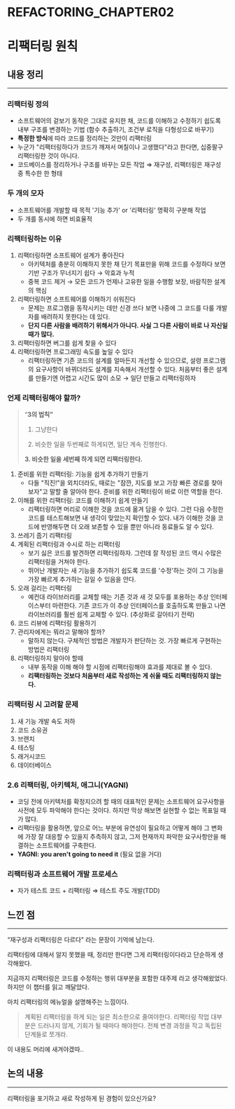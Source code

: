 # REFACTORING_CHAPTER02

# 리팩터링 원칙

## 내용 정리

---

### 리팩터링 정의

- 소프트웨어의 겉보기 동작은 그대로 유지한 채, 코드를 이해하고 수정하기 쉽도록 내부 구조를 변경하는 기법
(함수 추출하기, 조건부 로직을 다형성으로 바꾸기)
- **특정한 방식**에 따라 코드를 정리하는 것만이 리팩터링
- 누군가 "리팩터링하다가 코드가 깨져서 며칠이나 고생했다"라고 한다면, 십중팔구 리팩터링한 것이 아니다.
- 코드베이스를 정리하거나 구조를 바꾸는 모든 작업 ⇒ 재구성, 리팩터링은 재구성 중 특수한 한 형태

### 두 개의 모자

- 소프트웨어를 개발할 때 목적 '기능 추가' or '리팩터링' 명확히 구분해 작업
- 두 개를 동시에 하면 비효율적

### 리팩터링하는 이유

1. 리팩터링하면 소프트웨어 설계가 좋아진다
    - 아키텍처를 충분히 이해하지 못한 채 단기 목표만을 위해 코드를 수정하다 보면 기반 구조가 무너지기 쉽다 → 악효과 누적
    - 중복 코드 제거 → 모든 코드가 언제나 고유한 일을 수행함 보장, 바람직한 설계의 핵심
2. 리팩터링하면 소프트웨어를 이해하기 쉬워진다
    - 문제는 프로그램을 동작시키는 데만 신경 쓰다 보면 나중에 그 코드를 다룰 개발자를 배려하지 못한다는 데 있다.
    - **단지 다른 사람을 배려하기 위해서가 아니다. 사실 그 다른 사람이 바로 나 자신일 때가 많다.**
3. 리팩터링하면 버그를 쉽게 찾을 수 있다
4. 리팩터링하면 프로그래밍 속도를 높일 수 있다
    - 리팩터링하면 기존 코드의 설계를 얼마든지 개선할 수 있으므로, 설령 프로그램의 요구사항이 바뀌더라도 설계를 지속해서 개선할 수 있다. 처음부터 좋은 설계를 만들기엔 어렵고 시간도 많이 소모 → 일단 만들고 리팩터링하자

### 언제 리팩터링해야 할까?

> “**3의 법칙”**
> 
> 
> 1. 그냥한다
> 
> 2. 비슷한 일을 두번째로 하게되면, 일단 계속 진행한다.
> 
> **3. 비슷한 일을 세번째 하게 되면 리팩터링한다.**
> 
1. 준비를 위한 리팩터링: 기능을 쉽게 추가하기 만들기
    - 다들 "직진!"을 외치더라도, 때로는 "잠깐, 지도를 보고 가장 빠른 경로를 찾아보자"고 말할 줄 알아야 한다. 준비를 위한 리팩터링이 바로 이런 역할을 한다.
2. 이해를 위한 리팩터링: 코드를 이해하기 쉽게 만들기
    - 리팩터링하면 머리로 이해한 것을 코드에 옮겨 담을 수 있다. 그런 다음 수정한 코드를 테스트해보면 내 생각이 맞았는지 확인할 수 있다. 내가 이해한 것을 코드에 반영해두면 더 오래 보존할 수 있을 뿐만 아니라 동료들도 알 수 있다.
3. 쓰레기 줍기 리팩터링
4. 계획된 리팩터링과 수시로 하는 리팩터링
    - 보기 싫은 코드를 발견하면 리팩터링하자. 그런데 잘 작성된 코드 역시 수많은 리팩터링을 거쳐야 한다.
    - 뛰어난 개발자는 새 기능을 추가하기 쉽도록 코드를 '수정'하는 것이 그 기능을 가장 빠르게 추가하는 길일 수 있음을 안다.
5. 오래 걸리는 리팩터링
    - 예컨대 라이브러리를 교체할 때는 기존 것과 새 것 모두를 포용하는 추상 인터페이스부터 마련한다. 기존 코드가 이 추상 인터페이스를 호출하도록 만들고 나면 라이브러리를 훨씬 쉽게 교체할 수 있다. (추상화로 갈아타기 전략)
6. 코드 리뷰에 리팩터링 활용하기
7. 관리자에게는 뭐라고 말해야 할까?
    - 말하지 않는다. 구체적인 방법은 개발자가 판단하는 것. 가장 빠르게 구현하는 방법은 리팩터링
8. 리팩터링하지 말아야 할때
    - 내부 동작을 이해 해야 할 시점에 리팩터링해야 효과를 제대로 볼 수 있다.
    - **리팩터링하는 것보다 처음부터 새로 작성하는 게 쉬울 때도 리팩터링하지 않는다.**

### 리팩터링 시 고려할 문제

1. 새 기능 개발 속도 저하
2. 코드 소유권
3. 브랜치
4. 테스팅
5. 래거시코드
6. 데이터베이스

### 2.6 리팩터링, 아키텍처, 애그니(YAGNI)

- 코딩 전에 아키텍처를 확정지으려 할 때의 대표적인 문제는 소프트웨어 요구사항을 사전에 모두 파악해야 한다는 것이다. 하지만 막상 해보면 실현할 수 없는 목표일 때가 많다.
- 리팩터링을 활용하면, 앞으로 어느 부분에 유연성이 필요하고 어떻게 해야 그 변화에 가장 잘 대응할 수 있을지 추측하지 않고, 그저 현재까지 파악한 요구사항만을 해결하는 소프트웨어를 구축한다.
- **YAGNI: you aren't going to need it** (필요 없을 거다)

### 리팩터링과 소프트웨어 개발 프로세스

- 자가 테스트 코드 + 리팩터링 ⇒ 테스트 주도 개발(TDD)

## 느낀 점

---

“재구성과 리팩터링은 다르다” 라는 문장이 기억에 남는다. 

리팩터링에 대해서 알지 못했을 때, 정리만 한다면 그게 리팩터링이다라고 단순하게 생각해왔다.

지금까지 리팩터링은 코드를 수정하는 행위 대부분을 포함한 대주제 라고 생각해왔었다. 하지만 이 챕터를 읽고 깨달았다.

마치 리팩터링의 메뉴얼을 설명해주는 느낌이다.

> 계획된 리팩터링을 하게 되는 일은 최소한으로 줄여야한다. 
리팩터링 작업 대부분은 드러나지 않게, 기회가 될 때마다 해야한다.
전체 변경 과정을 작고 독립된 단계들로 쪼개라.
> 

이 내용도 머리에 새겨야겠따..

## 논의 내용

---

리팩터링을 포기하고 새로 작성하게 된 경험이 있으신가요?